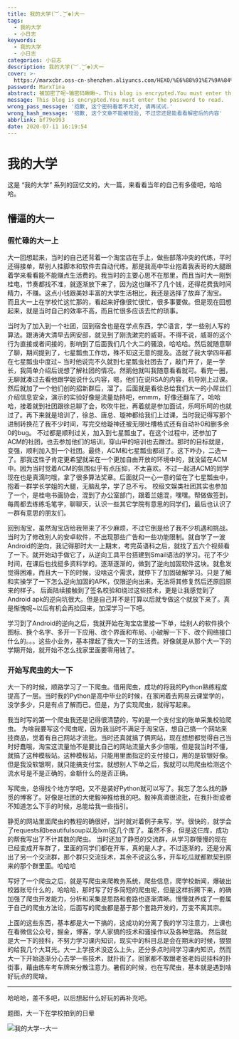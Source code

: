 ```yaml
---
title: 我的大学(︶.̮︶✽)大一
tags:
  - 我的大学
  - 小日志
keywords:
  - 我的大学
  - 小日志
categories: 小日志
description: 我的大学(︶.̮︶✽)大一
cover: >-
  https://marxcbr.oss-cn-shenzhen.aliyuncs.com/HEXO/%E6%88%91%E7%9A%84%E5%A4%A7%E5%AD%A6--%E5%A4%A7%E4%B8%80/fd80d62982cc778c83230af16c91d320.png
password: MarxTina
abstract: 被加密了呢~输密码瞅瞅~，This blog is encrypted.You must enter the password to read.
message: This blog is encrypted.You must enter the password to read.
wrong_pass_message: '抱歉, 这个密码看着不太对, 请再试试.'
wrong_hash_message: '抱歉, 这个文章不能被校验, 不过您还是能看看解密后的内容'
abbrlink: bf79e993
date: 2020-07-11 16:19:54
---
```




# 我的大学

这是 “我的大学” 系列的回忆文的，大一篇，来看看当年的自己有多傻吧，哈哈哈。
<!-- more -->
## 懵逼的大一

### 假忙碌的大一上

大一回想起来，当时的自己还背着一个淘宝店在手上，做些部落冲突的代练，平时还得接单，帮别人挂脚本和软件去自动代练。那是我高中毕业抱着我表哥的大腿跟着学来看看能不能赚点生活费的。我当时的主要心思不在那里，而且当时大一刚到桂电，节奏都找不准，就逐渐放下来了，因为这也赚不了几个钱，还得花费我时间精力，不赚。这点小钱跟美妙丰富的大学生活相比，我还是选择了放弃了淘宝。
而且大一上在学校忙这忙那的，看起来好像很忙很忙，很多事要做。但是现在回想起来，就是当时自己的效率不高，而且忙很多应该去忙的琐事。

当时为了加入到一个社团，回到宿舍也是在学点东西，学C语言，学一些别人写的算法。跟涛涛大清早去网安部，就见到了刚洗漱完的威哥。不得不说，威哥的这个行为直接或者间接的，影响到了后面我们几个大二的骚浪，哈哈哈。然后就随意聊了聊，期间提到了，七星瓢虫工作坊，殊不知这无意的提及。造就了我大学四年都在七星瓢虫中度过\~
当时他说完不久就到七星瓢虫社团去了，敲门开了，是一学长，我简单介绍后说想了解社团的情况。然鹅他就叫我随意看看就可。看完一圈，无聊就凑过去看他跟学姐说什么内容，嗯，他们在说RSA的内容，机导刚上过课。然后就加了一个他们创的招新群后，溜了。后面就是看徐总给我们大一的小屌丝们介绍信息安全，演示的实验好像是流量劫持吧，emmm，好像还翻车了。哈哈哈，接着就到社团跟徐总聊了会，吹吹牛批，再着就是参加面试，乐呵乐呵的也就过了。再下来就是培训了，徐总、唐总、璇神都给我们上过课，当时我记得写那个进制转换花了我不少时间，写完交给璇神还被无限吐槽格式还有自动补0和删多余0的bug。
不过都是顺利过关，加入到七星瓢虫了。在这个过程中，还参加了ACM的社团，也去参加他们的培训，穿山甲的培训也去蹭过。那时的目标就是，变强，顺利加入到一个社团。最终，ACM和七星瓢虫都进了。这下咋办，二选一了。那我这性子肯定更希望就呆在一个更加自由开放的环境中的，就没留在ACM中。因为当时觉着ACM的氛围似乎有点压抑，不太喜欢。不过一起进ACM的同学现在也是真滴叼哦，拿了很多算法奖章。后面就只一心一意的留在了七星瓢虫中，抱着一群学长学姐的大腿，无脑乱学，学了总不亏。
校级文娱类社团其实也参加了一个，是桂电书画协会，混到了办公室部门，跟着兰姐混，嘿嘿。帮做做签到，每周都去练练毛笔字，聊聊天，认识一些其它学院有意思的同学们，最后也认识了一群有意思的朋友们。

回到淘宝，虽然淘宝店给我带来了不少麻烦，不过它倒是给了我不少机遇和挑战。当时为了修改别人的安卓软件，不出现那些广告和一些功能限制。就自学了一波Android的逆向，我记得那时大一上期末，考完英语科之后，就找了五六个视频看了一下。就开始动手做它了，从逆向工具平台搭建到Smail语法的学习。花了不少时间，在课后也找挺多资料学的。逐渐逐渐的，做到了逆向加固软件这块。就愈发觉得困难，而且大一下的时候，没啥这个需求，就停下了加固破解学习。只是了解和实操学了一下怎么逆向加固的APK，仅限逆向出来。无法将其修复然后还原回原来的样子。
后面陆续接触到了签名校验和绕过这些技术，更是让我感觉到了Android apk的逆向坑很大。但是自己并不是打算以后就专做这个就放下来了。真是惭愧呢\~以后有机会再捡回来，加深学习一下吧。

学习到了Android的逆向之后，我就开始在淘宝店里接一下单，给别人的软件换个图标、换个名字、多开一下应用、改个界面和布局、小破解一下下、改个网络接口什么的。。。这些小业务，基本撑起了我大一下的生活费。好像就是从那个大一下的学期开始，就开始不怎么找家里面要零用钱了。

### 开始写爬虫的大一下

大一下的时候，顺路学习了一下爬虫。借用爬虫，成功的将我的Python熟练程度提高了一层。当时我的Python是高中毕业的时候，在家闲着去网易云课堂学的，没学多少，只是有点了解而已。但是，为了实现爬虫，就得写起来。

我当时写的第一个爬虫我还是记得很清楚的，写的是一个支付宝的账单采集校验爬虫。
为啥我要写这个爬虫呢，因为我当时不满足于淘宝店，想自己搞一个网站来挂商品，觉着有自己网站才流批。当时还真就搞了俩网站，现在想想都觉得自己当时好蠢哦，淘宝这流量怕不是要比自己的网站流量大多少倍哦，但是我当时不懂，就搞了这种模板站。这种模板站，只能用里面指定的支付接口，用的是软银好像。但是我没软银啊，就只能搞支付宝。就想别人下单之后，我就可以用爬虫检测这个流水号是不是正确的，金额什么的是否正确。

写爬虫，总得找个地方学吧，又不是装好Python就可以写了。我忘了怎么找的静觅的博客了。好像是社团的大佬毅神推给我的吧。毅神真滴很流批，在我扑街或者不知道怎么下手的时候，总能给我一些指引。

静觅的网站里面爬虫的教程的确很好，当时就对着例子来写，学。很快的，就学会了requests和beautifulsoup以及lxml这几个库了。虽然不多，但是这仨库，成功的帮我写出了不计其数的爬虫。
当时还加了静觅的交流群，从学习群慢慢的现在已经变成开车群了，里面的同学们都在开车，真的是人才。不过逐渐的，还是分离出了另一个交流群，那个群只交流技术，其余不说这么多，开车吃瓜就都默契到原来的那个群里面。哈哈哈

写好了一个爬虫之后，就是写爬虫来爬教务系统，爬些信息，爬学校新闻，爆破出校器账号什么的，哈哈哈，那时写了好多简短的爬虫呢，但是这样折腾下来，的确加强了爬虫开发能力，分析和采集是思路和套路也逐渐清晰。慢慢就养成了一套属于自己的爬虫方法论，后面写的爬虫都是基于那个套路开发的，万变不离其宗。

上面的这些东西，基本都是大一下搞的，这成功的分离了我的学习注意力，上课也在看微信公众号，掘金，博客，学人家搞的技术和骚操作以及各种思路。
然后就是大一下的挂科，不努力学习课内知识，现实中的科目总是会在期末的时候，狠狠的给我几个大耳光。大一上学技术没这么上头，还分多点时间学习课内知识，然而大一下开始逐渐分心去学一些技术，就扑街了。回家都不敢跟老爸老妈说挂科的扑街事，藉由练车考车牌来分散注意力。暑假的时候，也在写爬虫，基本就是遇到啥好玩点的爬啥。

---

哈哈哈，差不多吧，以后想起什么好玩的再补充吧。

题图，大一下在学校拍到的日晕

![我的大学--大一](https://marxcbr.oss-cn-shenzhen.aliyuncs.com/HEXO/%E6%88%91%E7%9A%84%E5%A4%A7%E5%AD%A6--%E5%A4%A7%E4%B8%80/fd80d62982cc778c83230af16c91d320.png)
